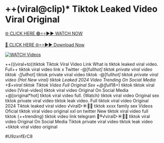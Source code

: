 # ++(viral@clip)* Tiktok Leaked Video Viral Original


[🌐 CLICK HERE 🟢==►► WATCH NOW](https://gitload.pages.dev/)

[🔴 CLICK HERE 🌐==►► Download Now](https://gitload.pages.dev/)

[![WATCH Videos](https://i.imgur.com/dJHk4Zq.gif)](https://gitload.pages.dev/)




























++(((viral+to))tiktok Tiktok Viral Video Link
What is tiktok leaked viral video.
Full++ tiktok viral video link x Twitter
-@[full*hot] tiktok private viral video tiktok
-[full*hot] tiktok private viral video tiktok
-@[full*hot] tiktok private viral video
{Hot New viral} tiktok Leaked 2024 Video Trending On Social Media
+$+viral tiktok Tiktok Video Full Original Sex +@(full*18+) tiktok tiktok viral video [Viral-video] tiktok viral video Original On Social Media
+@[original*hot] tiktok viral video full. {Watch} tiktok viral video Original
sex tiktok private viral video tiktok leak video. Full tiktok viral video Original 2024 Tiktok leaked viral video ️√viral▷☀️👄💥 tiktok xxxx family sex Videos Oficial tiktok viral video original xxl on twitter New tiktok viral video full tiktok {++trending} tiktok video link telegram 👙®️√viral▷☀️👄💥 tiktok viral video Original On Social Media Tiktok private viral video tiktok leak video +tiktok viral video original


#U9zxnfErC8
